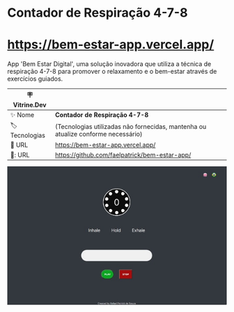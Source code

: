 ﻿# Contador de Respiração 4-7-8

# https://bem-estar-app.vercel.app/

App 'Bem Estar Digital', uma solução inovadora que utiliza a técnica de respiração 4-7-8 para promover o relaxamento e o bem-estar através de exercícios guiados.

| :placard: Vitrine.Dev |     |
| -------------  | --- |
| :sparkles: Nome        | **Contador de Respiração 4-7-8**
| :label: Tecnologias | (Tecnologias utilizadas não fornecidas, mantenha ou atualize conforme necessário)
| :rocket: URL         | https://bem-estar-app.vercel.app/
| 📁: URL         | https://github.com/faelpatrick/bem-estar-app/

<!-- Inserir imagem com a #vitrinedev ao final do link -->
![image](https://github.com/faelpatrick/bem-estar-app/blob/main/BemEstarDigital.jpg#vitrinedev)
